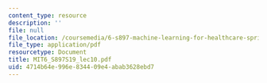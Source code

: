 ```yaml
---
content_type: resource
description: ''
file: null
file_location: /coursemedia/6-s897-machine-learning-for-healthcare-spring-2019/4714b64e996e834409e4abab3628ebd7_MIT6_S897S19_lec10.pdf
file_type: application/pdf
resourcetype: Document
title: MIT6_S897S19_lec10.pdf
uid: 4714b64e-996e-8344-09e4-abab3628ebd7
---
```

